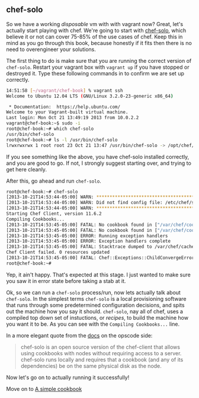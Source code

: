 chef-solo
---------

So we have a working _disposable_ vm with with vagrant now? Great, let's actually start playing with chef.  We're going to start with [chef-solo](http://docs.opscode.com/chef_solo.html), which believe it or not can cover 75-85% of the use cases of chef. Keep this in mind as you go through this book, because honestly if it fits then there is no need to overengineer your solutions.

The first thing to do is make sure that you are running the correct version of `chef-solo`. Restart your vagrant box with `vagrant up` if you have stopped or destroyed it. Type these following commands in to confirm we are set up correctly.
```bash
14:51:58 [~/vagrant/chef-book] % vagrant ssh
Welcome to Ubuntu 12.04 LTS (GNU/Linux 3.2.0-23-generic x86_64)

 * Documentation:  https://help.ubuntu.com/
Welcome to your Vagrant-built virtual machine.
Last login: Mon Oct 21 13:49:19 2013 from 10.0.2.2
vagrant@chef-book:~$ sudo -i
root@chef-book:~# which chef-solo
/usr/bin/chef-solo
root@chef-book:~# ls -l /usr/bin/chef-solo
lrwxrwxrwx 1 root root 23 Oct 21 13:47 /usr/bin/chef-solo -> /opt/chef/bin/chef-solo
```
If you see something like the above, you have chef-solo installed correctly, and you are good to go. If not, I strongly suggest starting over, and trying to get here cleanly.

After this, go ahead and run `chef-solo`.
```bash
root@chef-book:~# chef-solo
[2013-10-21T14:53:44-05:00] WARN: *****************************************
[2013-10-21T14:53:44-05:00] WARN: Did not find config file: /etc/chef/solo.rb, using command line options.
[2013-10-21T14:53:44-05:00] WARN: *****************************************
Starting Chef Client, version 11.6.2
Compiling Cookbooks...
[2013-10-21T14:53:45-05:00] FATAL: No cookbook found in ["/var/chef/cookbooks", "/var/chef/site-cookbooks"], make sure cookbook_path is set correctly.
[2013-10-21T14:53:45-05:00] FATAL: No cookbook found in ["/var/chef/cookbooks", "/var/chef/site-cookbooks"], make sure cookbook_path is set correctly.
[2013-10-21T14:53:45-05:00] ERROR: Running exception handlers
[2013-10-21T14:53:45-05:00] ERROR: Exception handlers complete
[2013-10-21T14:53:45-05:00] FATAL: Stacktrace dumped to /var/chef/cache/chef-stacktrace.out
Chef Client failed. 0 resources updated
[2013-10-21T14:53:45-05:00] FATAL: Chef::Exceptions::ChildConvergeError: Chef run process exited unsuccessfully (exit code 1)
root@chef-book:~#
```
Yep, it ain't happy. That's expected at this stage. I just wanted to make sure you saw it in error state before taking a stab at it.

Ok, so we can run a `chef-solo` process/run, now lets actually talk about `chef-solo`. In the simplest terms `chef-solo` is a local provisioning software that runs through some predetermined configuration decisions, and spits out the machine how you say it should. `chef-solo`, nay all of chef, uses a compiled top down set of instuctions, or _recipes_, to build the machine how you want it to be. As you can see with the `Compiling Cookbooks...` line.

In a more elegant quote from the [docs](http://docs.opscode.com/chef_solo.html) on the opscode side:
> chef-solo is an open source version of the chef-client that allows using cookbooks with nodes without requiring access to a server. chef-solo runs locally and requires that a cookbook (and any of its dependencies) be on the same physical disk as the node.

Now let's go on to actually running it successfully!

Move on to [A simple cookbook](06-write-simple-base-cookbook.md)
